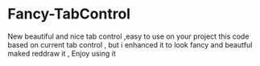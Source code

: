 # Fancy-TabControl
New beautiful and nice tab control ,easy to use on your project 
this code based on current tab control , but i enhanced it to look fancy and beautful 
maked reddraw it ,
Enjoy using it 
